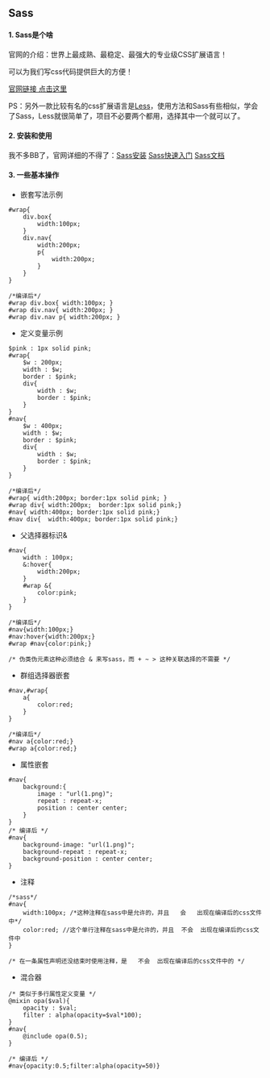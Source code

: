 ## Sass

#### 1. Sass是个啥

官网的介绍：世界上最成熟、最稳定、最强大的专业级CSS扩展语言！

可以为我们写css代码提供巨大的方便！

[官网链接 点击这里](https://www.sass.hk/)

PS：另外一款比较有名的css扩展语言是[Less](http://lesscss.cn/)，使用方法和Sass有些相似，学会了Sass，Less就很简单了，项目不必要两个都用，选择其中一个就可以了。

#### 2. 安装和使用

我不多BB了，官网详细的不得了：[Sass安装](https://www.sass.hk/install/)  [Sass快速入门](https://www.sass.hk/guide/)  [Sass文档](https://www.sass.hk/docs/)

#### 3. 一些基本操作

- 嵌套写法示例

```less
#wrap{
    div.box{
    	width:100px;
    }
    div.nav{
    	width:200px;
    	p{
            width:200px;
    	}
    }
}

/*编译后*/
#wrap div.box{ width:100px; }
#wrap div.nav{ width:200px; }
#wrap div.nav p{ width:200px; }

```

- 定义变量示例

```less
$pink : 1px solid pink;
#wrap{
    $w : 200px;
    width : $w;
    border : $pink;
    div{
        width : $w;
        border : $pink;
    }
}
#nav{
    $w : 400px;
    width : $w;
    border : $pink;
    div{
        width : $w;
        border : $pink;
    }
}

/*编译后*/
#wrap{ width:200px; border:1px solid pink; }
#wrap div{ width:200px;  border:1px solid pink;}
#nav{ width:400px; border:1px solid pink;}
#nav div{  width:400px; border:1px solid pink;}
```

- 父选择器标识&

```less
#nav{
    width : 100px;
    &:hover{
        width:200px;
    }
    #wrap &{
        color:pink;
    }
}

/*编译后*/
#nav{width:100px;}
#nav:hover{width:200px;}
#wrap #nav{color:pink;}

/* 伪类伪元素这种必须结合 & 来写sass，而 + ~ > 这种关联选择的不需要 */
```

- 群组选择器嵌套

```less
#nav,#wrap{
    a{
        color:red;
    }
}

/*编译后*/
#nav a{color:red;}
#wrap a{color:red;}
```

- 属性嵌套

```less
#nav{
    background:{
        image : "url(1.png)";
        repeat : repeat-x;
        position : center center;
    }
}
/* 编译后 */
#nav{
    background-image: "url(1.png)";
    background-repeat : repeat-x;
    background-position : center center;
}
```

- 注释

```less
/*sass*/
#nav{
    width:100px; /*这种注释在sass中是允许的，并且   会   出现在编译后的css文件中*/
    color:red; //这个单行注释在sass中是允许的，并且  不会  出现在编译后的css文件中
}

/* 在一条属性声明还没结束时使用注释，是   不会  出现在编译后的css文件中的 */
```

- 混合器

```less
/* 类似于多行属性定义变量 */
@mixin opa($val){
    opacity : $val;
    filter : alpha(opacity=$val*100);
}
#nav{
    @include opa(0.5);
}

/* 编译后 */
#nav{opacity:0.5;filter:alpha(opacity=50)}
```

